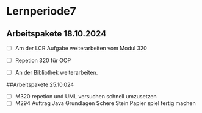 # Lernperiode7


## Arbeitspakete 18.10.2024
- [ ] Am der LCR Aufgabe weiterarbeiten vom Modul 320
- [ ]  Repetion 320 für OOP
- [ ]  An der Bibliothek weiterarbeiten.


##Arbeitspakete 25.10.024
- [ ] M320 repetion und UML versuchen schnell umzusetzen
- [ ] M294 Auftrag Java Grundlagen Schere Stein Papier spiel fertig machen
